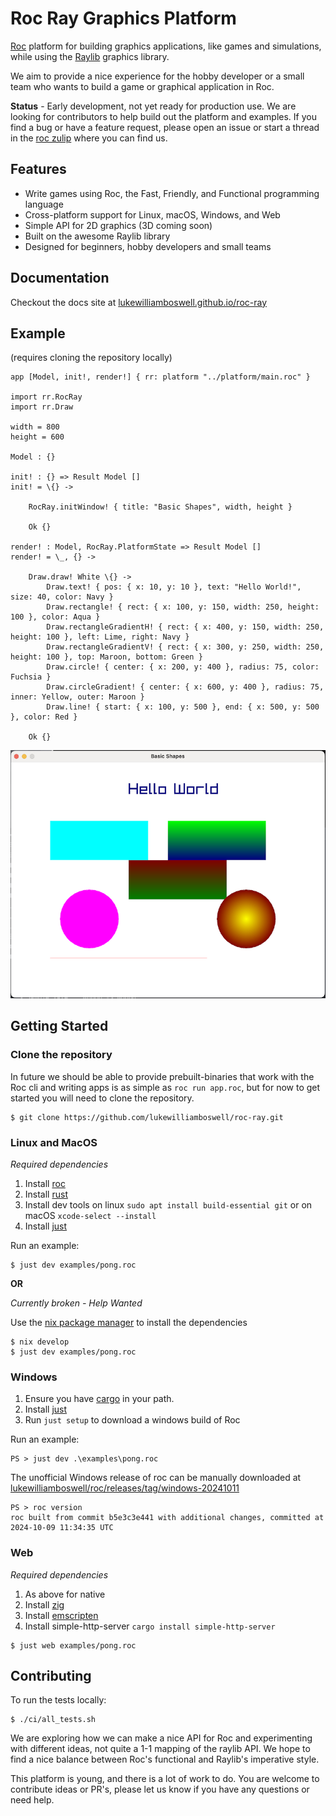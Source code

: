 # Roc Ray Graphics Platform

[Roc](https://www.roc-lang.org) platform for building graphics applications, like games and simulations, while using the [Raylib](https://www.raylib.com) graphics library.

We aim to provide a nice experience for the hobby developer or a small team who wants to build a game or graphical application in Roc.

**Status** - Early development, not yet ready for production use. We are looking for contributors to help build out the platform and examples. If you find a bug or have a feature request, please open an issue or start a thread in the [roc zulip](https://roc.zulipchat.com/) where you can find us.

## Features

- Write games using Roc, the Fast, Friendly, and Functional programming language
- Cross-platform support for Linux, macOS, Windows, and Web
- Simple API for 2D graphics (3D coming soon)
- Built on the awesome Raylib library
- Designed for beginners, hobby developers and small teams

## Documentation

Checkout the docs site at [lukewilliamboswell.github.io/roc-ray](https://lukewilliamboswell.github.io/roc-ray/)

## Example

(requires cloning the repository locally)

```roc
app [Model, init!, render!] { rr: platform "../platform/main.roc" }

import rr.RocRay
import rr.Draw

width = 800
height = 600

Model : {}

init! : {} => Result Model []
init! = \{} ->

    RocRay.initWindow! { title: "Basic Shapes", width, height }

    Ok {}

render! : Model, RocRay.PlatformState => Result Model []
render! = \_, {} ->

    Draw.draw! White \{} ->
        Draw.text! { pos: { x: 10, y: 10 }, text: "Hello World!", size: 40, color: Navy }
        Draw.rectangle! { rect: { x: 100, y: 150, width: 250, height: 100 }, color: Aqua }
        Draw.rectangleGradientH! { rect: { x: 400, y: 150, width: 250, height: 100 }, left: Lime, right: Navy }
        Draw.rectangleGradientV! { rect: { x: 300, y: 250, width: 250, height: 100 }, top: Maroon, bottom: Green }
        Draw.circle! { center: { x: 200, y: 400 }, radius: 75, color: Fuchsia }
        Draw.circleGradient! { center: { x: 600, y: 400 }, radius: 75, inner: Yellow, outer: Maroon }
        Draw.line! { start: { x: 100, y: 500 }, end: { x: 500, y: 500 }, color: Red }

    Ok {}
```

![basic shapes example](examples/demo-basic-shapes.png)

## Getting Started

### Clone the repository

In future we should be able to provide prebuilt-binaries that work with the Roc cli and writing apps is as simple as `roc run app.roc`, but for now to get started you will need to clone the repository.

```
$ git clone https://github.com/lukewilliamboswell/roc-ray.git
```

### Linux and MacOS

*Required dependencies*
1. Install [roc](https://www.roc-lang.org)
2. Install [rust](https://www.rust-lang.org/tools/install)
3. Install dev tools on linux `sudo apt install build-essential git` or on macOS `xcode-select --install`
4. Install [just](https://github.com/casey/just?tab=readme-ov-file#packages)

Run an example:

```
$ just dev examples/pong.roc
```

**OR**

*Currently broken - Help Wanted*

Use the [nix package manager](https://nixos.org/download/) to install the dependencies

```
$ nix develop
$ just dev examples/pong.roc
```

### Windows

1. Ensure you have [cargo](https://www.rust-lang.org/tools/install) in your path.
2. Install [just](https://github.com/casey/just?tab=readme-ov-file#packages)
3. Run `just setup` to download a windows build of Roc

Run an example:

```
PS > just dev .\examples\pong.roc
```

The unofficial Windows release of roc can be manually downloaded at [lukewilliamboswell/roc/releases/tag/windows-20241011](https://github.com/lukewilliamboswell/roc/releases/tag/windows-20241011)

```
PS > roc version
roc built from commit b5e3c3e441 with additional changes, committed at 2024-10-09 11:34:35 UTC
```

### Web

*Required dependencies*
1. As above for native
2. Install [zig](https://ziglang.org)
3. Install [emscripten](https://emscripten.org)
4. Install simple-http-server `cargo install simple-http-server`

```
$ just web examples/pong.roc
```

## Contributing

To run the tests locally:

```
$ ./ci/all_tests.sh
```

We are exploring how we can make a nice API for Roc and experimenting with different ideas, not quite a 1-1 mapping of the raylib API. We hope to find a nice balance between Roc's functional and Raylib's imperative style.

This platform is young, and there is a lot of work to do. You are welcome to contribute ideas or PR's, please let us know if you have any questions or need help.
